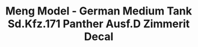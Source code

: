 ---
layout: product
title: "Meng Model - German Medium Tank Sd.Kfz.171 Panther Ausf.D Zimmerit Decal"
price: "1500" 
desc: "N/A"
img_path: "/assets/img/MM-SPS-058.jpg"
brand: "N/A"
available: false
special_offer: false
new: false
soon: false
cat: "010000"
subcat: "011000"
subsubcat: "0N/A"
sifra: "MM-SPS-058"
---